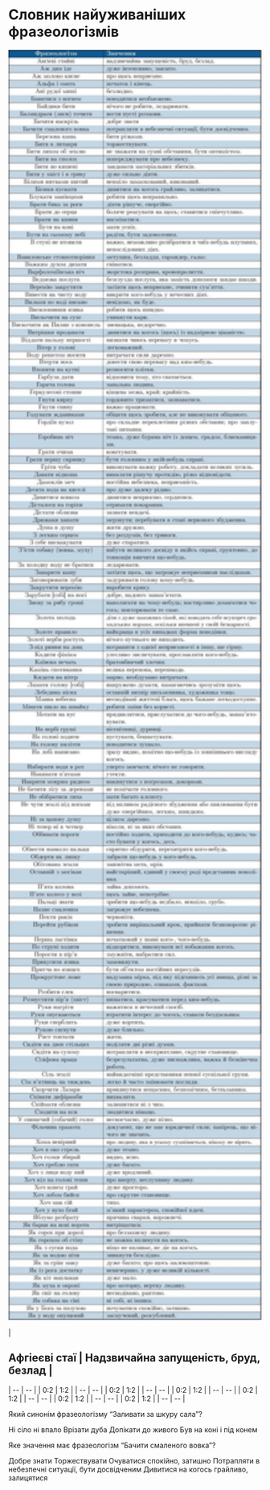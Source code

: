 # Словник найуживаніших фразеологізмів

<div class="center">
<img src="../pics/3/frazz.jpg" width="780px" class="center"/>
</div>

| 
## Афгіеєві стаї | Надзвичайна запущеність, бруд, безлад |
| -- | -- |
| 0:2 | 1:2 |
| -- | -- |
| 0:2 | 1:2 |
| -- | -- |
| 0:2 | 1:2 |
| -- | -- |
| 0:2 | 1:2 |
| -- | -- |
| 0:2 | 1:2 |
| -- | -- |
| 0:2 | 1:2 |
| -- | -- |




<quiz correctLabel="correct" incorrectLabel="incorrect" checkLabel="check">
    <question text="">
        <p>Який синонім фразеологізму “Заливати за шкуру сала”?</p>
        <answer>Ні сіло ні впало</answer>
        <answer>Врізати дуба</answer>
        <answer correct>Допікати до живого</answer>
        <answer>Був на коні і під конем</answer>
    </question>
</quiz>


<quiz correctLabel="correct" incorrectLabel="incorrect" checkLabel="check">
    <question text="">
        <p>Яке значення має фразеологізм “Бачити смаленого вовка”?</p>
        <answer>Добре знати</answer>
        <answer>Торжествувати</answer>
        <answer>Очуватися спокiйно, затишно</answer>
        <answer correct>Потрапляти в небезпечнi ситуацiї, бути досвiдченим</answer>
        <answer>Дивитися на когось грайливо, залицятися</answer>
    </question>
</quiz>
